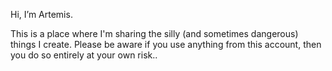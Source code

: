 Hi, I’m Artemis.

This is a place where I'm sharing the silly (and sometimes dangerous) things I create. 
Please be aware if you use anything from this account, then you do so entirely at your own risk..

<!---
ArtemisMoss/ArtemisMoss is a ✨ special ✨ repository because its `README.md` (this file) appears on your GitHub profile.
You can click the Preview link to take a look at your changes.

Please feel free to have a look around, just note that if you use anything here then you do so at your own risk (i.e. you implicitly agree that I have no liability or reposonsability for any harm, damages, or death). 
Also if you use anything here for commerical use then please link to the sources.
--->
